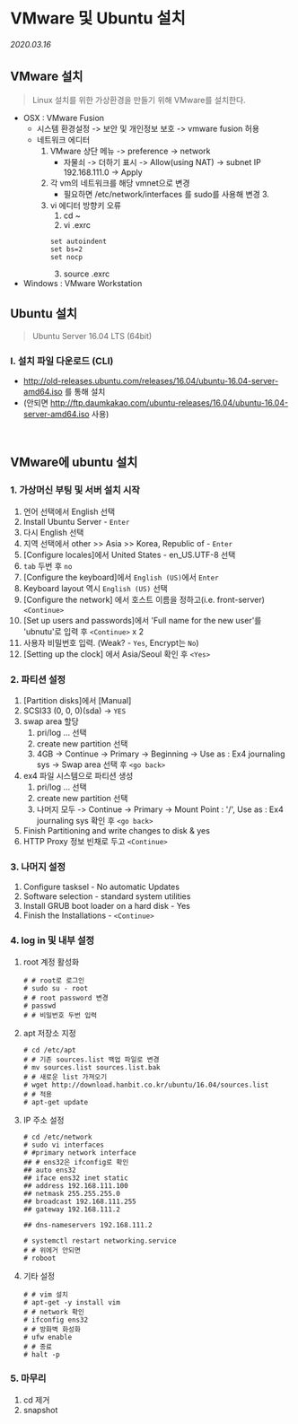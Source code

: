 # VMware 및 Ubuntu 설치

###### 2020.03.16

## VMware 설치
> Linux 설치를 위한 가상환경을 만들기 위해 VMware를 설치한다.
-  OSX : VMware Fusion
   -  시스템 환경설정 -> 보안 및 개인정보 보호 -> vmware fusion 허용
   -  네트워크 에디터
       1. VMware 상단 메뉴 -> preference -> network
            - 자물쇠 -> 더하기 표시 -> Allow(using NAT) -> subnet IP 192.168.111.0 -> Apply
       2. 각 vm의 네트워크를 해당 vmnet으로 변경
            - 필요하면 /etc/network/interfaces 를 sudo를 사용해 변경 3.
       3. vi 에디터 방향키 오류
          1. cd ~
          2. vi .exrc
            ```vim
            set autoindent
            set bs=2
            set nocp
            ```
          3. source .exrc
-  Windows : VMware Workstation

## Ubuntu 설치
> Ubuntu Server 16.04 LTS (64bit)
### I. 설치 파일 다운로드 (CLI)
- http://old-releases.ubuntu.com/releases/16.04/ubuntu-16.04-server-amd64.iso 를 통해 설치
- (안되면 http://ftp.daumkakao.com/ubuntu-releases/16.04/ubuntu-16.04-server-amd64.iso 사용)


<br />

## VMware에 ubuntu 설치

### 1. 가상머신 부팅 및 서버 설치 시작

1. 언어 선택에서 English 선택
2. Install Ubuntu Server - `Enter`
3. 다시 English 선택
4. 지역 선택에서 other >> Asia >> Korea, Republic of - `Enter`
5. [Configure locales]에서 United States - en_US.UTF-8 선택
6. `tab` 두번 후 `no`
7. [Configure the keyboard]에서 `English (US)`에서 `Enter`
8. Keyboard layout 역시 `English (US)` 선택
9. [Configure the network] 에서 호스트 이름을 정하고(i.e. front-server) `<Continue>`
10. [Set up users and passwords]에서 'Full name for the new user'를 'ubnutu'로 입력 후 `<Continue>` x 2
11. 사용자 비밀번호 입력. (Weak? - `Yes`, Encrypt는 `No`)
12. [Setting up the clock] 에서 Asia/Seoul 확인 후 `<Yes>`

### 2. 파티션 설정

1. [Partition disks]에서 [Manual]
2. SCSI33 (0, 0, 0)(sda) -> `YES`
3. swap area 할당
   1. pri/log ... 선택
   2. create new partition 선택
   3. 4GB -> Continue -> Primary -> Beginning -> Use as : Ex4 journaling sys -> Swap area 선택 후 `<go back>`
4. ex4 파일 시스템으로 파티션 생성
   1. pri/log ... 선택
   2. create new partition 선택
   3. 나머지 모두 -> Continue -> Primary -> Mount Point : '/', Use as : Ex4 journaling sys 확인 후 `<go back>`
5. Finish Partitioning and write changes to disk & yes
6. HTTP Proxy 정보 빈채로 두고 `<Continue>`

### 3. 나머지 설정

1. Configure tasksel - No automatic Updates
2. Software selection - standard system utilities
3. Install GRUB boot loader on a hard disk - Yes
4. Finish the Installations - `<Continue>`

### 4. log in 및 내부 설정

1. root 계정 활성화
   ```shell
   # # root로 로그인
   # sudo su - root
   # # root password 변경
   # passwd
   # # 비밀번호 두번 입력
   ```
2. apt 저장소 지정
   ```shell
   # cd /etc/apt
   # # 기존 sources.list 백업 파일로 변경
   # mv sources.list sources.list.bak
   # # 새로운 list 가져오기
   # wget http://download.hanbit.co.kr/ubuntu/16.04/sources.list
   # # 적용
   # apt-get update
   ```
3. IP 주소 설정
   ```shell
   # cd /etc/network
   # sudo vi interfaces
   # #primary network interface
   ## # ens32은 ifconfig로 확인
   ## auto ens32
   ## iface ens32 inet static
   ## address 192.168.111.100
   ## netmask 255.255.255.0
   ## broadcast 192.168.111.255
   ## gateway 192.168.111.2

   ## dns-nameservers 192.168.111.2
   
   # systemctl restart networking.service
   # # 위에거 안되면
   # roboot
   ```
4. 기타 설정
   ```shell
   # # vim 설치
   # apt-get -y install vim
   # # network 확인
   # ifconfig ens32
   # # 방화벽 화성화
   # ufw enable
   # # 종료
   # halt -p
   ```

### 5. 마무리
1. cd 제거
2. snapshot